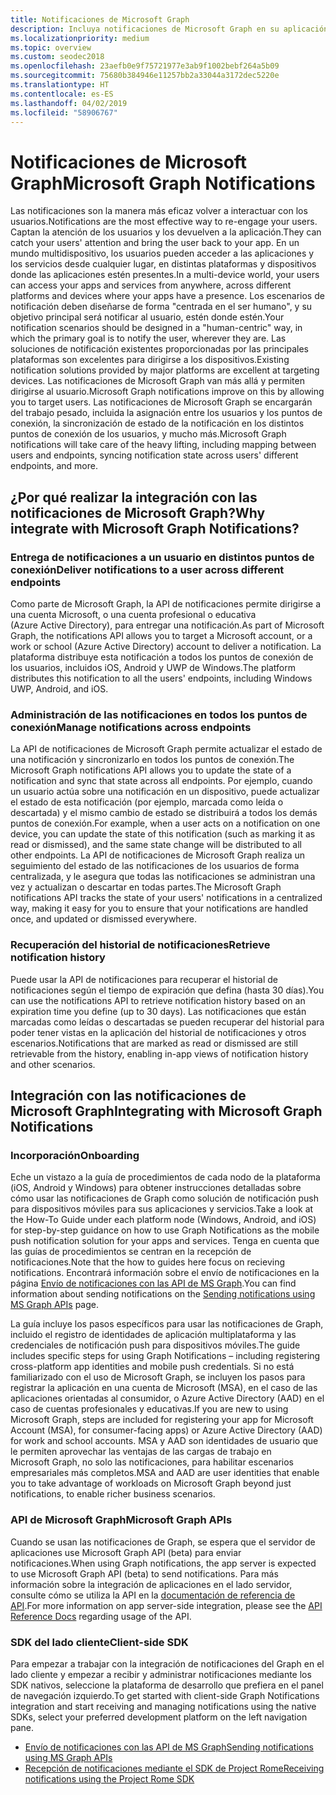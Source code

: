 ```yaml
---
title: Notificaciones de Microsoft Graph
description: Incluya notificaciones de Microsoft Graph en su aplicación para volver a interactuar con los usuarios de forma centrada en el ser humano.
ms.localizationpriority: medium
ms.topic: overview
ms.custom: seodec2018
ms.openlocfilehash: 23aefb0e9f75721977e3ab9f1002bebf264a5b09
ms.sourcegitcommit: 75680b384946e11257bb2a33044a3172dec5220e
ms.translationtype: HT
ms.contentlocale: es-ES
ms.lasthandoff: 04/02/2019
ms.locfileid: "58906767"
---
```

# <a name="microsoft-graph-notifications"></a><span data-ttu-id="d317f-103">Notificaciones de Microsoft Graph</span><span class="sxs-lookup"><span data-stu-id="d317f-103">Microsoft Graph Notifications</span></span>
<span data-ttu-id="d317f-104">Las notificaciones son la manera más eficaz volver a interactuar con los usuarios.</span><span class="sxs-lookup"><span data-stu-id="d317f-104">Notifications are the most effective way to re-engage your users.</span></span> <span data-ttu-id="d317f-105">Captan la atención de los usuarios y los devuelven a la aplicación.</span><span class="sxs-lookup"><span data-stu-id="d317f-105">They can catch your users' attention and bring the user back to your app.</span></span> <span data-ttu-id="d317f-106">En un mundo multidispositivo, los usuarios pueden acceder a las aplicaciones y los servicios desde cualquier lugar, en distintas plataformas y dispositivos donde las aplicaciones estén presentes.</span><span class="sxs-lookup"><span data-stu-id="d317f-106">In a multi-device world, your users can access your apps and services from anywhere, across different platforms and devices where your apps have a presence.</span></span>
<span data-ttu-id="d317f-107">Los escenarios de notificación deben diseñarse de forma "centrada en el ser humano", y su objetivo principal será notificar al usuario, estén donde estén.</span><span class="sxs-lookup"><span data-stu-id="d317f-107">Your notification scenarios should be designed in a "human-centric" way, in which the primary goal is to notify the user, wherever they are.</span></span> <span data-ttu-id="d317f-108">Las soluciones de notificación existentes proporcionadas por las principales plataformas son excelentes para dirigirse a los dispositivos.</span><span class="sxs-lookup"><span data-stu-id="d317f-108">Existing notification solutions provided by major platforms are excellent at targeting devices.</span></span> <span data-ttu-id="d317f-109">Las notificaciones de Microsoft Graph van más allá y permiten dirigirse al usuario.</span><span class="sxs-lookup"><span data-stu-id="d317f-109">Microsoft Graph notifications improve on this by allowing you to target users.</span></span> <span data-ttu-id="d317f-110">Las notificaciones de Microsoft Graph se encargarán del trabajo pesado, incluida la asignación entre los usuarios y los puntos de conexión, la sincronización de estado de la notificación en los distintos puntos de conexión de los usuarios, y mucho más.</span><span class="sxs-lookup"><span data-stu-id="d317f-110">Microsoft Graph notifications will take care of the heavy lifting, including mapping between users and endpoints, syncing notification state across users' different endpoints, and more.</span></span>

## <a name="why-integrate-with-microsoft-graph-notifications"></a><span data-ttu-id="d317f-111">¿Por qué realizar la integración con las notificaciones de Microsoft Graph?</span><span class="sxs-lookup"><span data-stu-id="d317f-111">Why integrate with Microsoft Graph Notifications?</span></span>

### <a name="deliver-notifications-to-a-user-across-different-endpoints"></a><span data-ttu-id="d317f-112">Entrega de notificaciones a un usuario en distintos puntos de conexión</span><span class="sxs-lookup"><span data-stu-id="d317f-112">Deliver notifications to a user across different endpoints</span></span>
<span data-ttu-id="d317f-113">Como parte de Microsoft Graph, la API de notificaciones permite dirigirse a una cuenta Microsoft, o una cuenta profesional o educativa (Azure Active Directory), para entregar una notificación.</span><span class="sxs-lookup"><span data-stu-id="d317f-113">As part of Microsoft Graph, the notifications API allows you to target a Microsoft account, or a work or school (Azure Active Directory) account to deliver a notification.</span></span> <span data-ttu-id="d317f-114">La plataforma distribuye esta notificación a todos los puntos de conexión de los usuarios, incluidos iOS, Android y UWP de Windows.</span><span class="sxs-lookup"><span data-stu-id="d317f-114">The platform distributes this notification to all the users' endpoints, including Windows UWP, Android, and iOS.</span></span>

### <a name="manage-notifications-across-endpoints"></a><span data-ttu-id="d317f-115">Administración de las notificaciones en todos los puntos de conexión</span><span class="sxs-lookup"><span data-stu-id="d317f-115">Manage notifications across endpoints</span></span>
<span data-ttu-id="d317f-116">La API de notificaciones de Microsoft Graph permite actualizar el estado de una notificación y sincronizarlo en todos los puntos de conexión.</span><span class="sxs-lookup"><span data-stu-id="d317f-116">The Microsoft Graph notifications API allows you to update the state of a notification and sync that state across all endpoints.</span></span> <span data-ttu-id="d317f-117">Por ejemplo, cuando un usuario actúa sobre una notificación en un dispositivo, puede actualizar el estado de esta notificación (por ejemplo, marcada como leída o descartada) y el mismo cambio de estado se distribuirá a todos los demás puntos de conexión.</span><span class="sxs-lookup"><span data-stu-id="d317f-117">For example, when a user acts on a notification on one device, you can update the state of this notification (such as marking it as read or dismissed), and the same state change will be distributed to all other endpoints.</span></span> <span data-ttu-id="d317f-118">La API de notificaciones de Microsoft Graph realiza un seguimiento del estado de las notificaciones de los usuarios de forma centralizada, y le asegura que todas las notificaciones se administran una vez y actualizan o descartar en todas partes.</span><span class="sxs-lookup"><span data-stu-id="d317f-118">The Microsoft Graph notifications API tracks the state of your users' notifications in a centralized way, making it easy for you to ensure that your notifications are handled once, and updated or dismissed everywhere.</span></span>

### <a name="retrieve-notification-history"></a><span data-ttu-id="d317f-119">Recuperación del historial de notificaciones</span><span class="sxs-lookup"><span data-stu-id="d317f-119">Retrieve notification history</span></span>
<span data-ttu-id="d317f-120">Puede usar la API de notificaciones para recuperar el historial de notificaciones según el tiempo de expiración que defina (hasta 30 días).</span><span class="sxs-lookup"><span data-stu-id="d317f-120">You can use the notifications API to retrieve notification history based on an expiration time you define (up to 30 days).</span></span> <span data-ttu-id="d317f-121">Las notificaciones que están marcadas como leídas o descartadas se pueden recuperar del historial para poder tener vistas en la aplicación del historial de notificaciones y otros escenarios.</span><span class="sxs-lookup"><span data-stu-id="d317f-121">Notifications that are marked as read or dismissed are still retrievable from the history, enabling in-app views of notification history and other scenarios.</span></span>

## <a name="integrating-with-microsoft-graph-notifications"></a><span data-ttu-id="d317f-122">Integración con las notificaciones de Microsoft Graph</span><span class="sxs-lookup"><span data-stu-id="d317f-122">Integrating with Microsoft Graph Notifications</span></span>

### <a name="onboarding"></a><span data-ttu-id="d317f-123">Incorporación</span><span class="sxs-lookup"><span data-stu-id="d317f-123">Onboarding</span></span>
<span data-ttu-id="d317f-124">Eche un vistazo a la guía de procedimientos de cada nodo de la plataforma (iOS, Android y Windows) para obtener instrucciones detalladas sobre cómo usar las notificaciones de Graph como solución de notificación push para dispositivos móviles para sus aplicaciones y servicios.</span><span class="sxs-lookup"><span data-stu-id="d317f-124">Take a look at the How-To Guide under each platform node (Windows, Android, and iOS) for step-by-step guidance on how to use Graph Notifications as the mobile push notification solution for your apps and services.</span></span> <span data-ttu-id="d317f-125">Tenga en cuenta que las guías de procedimientos se centran en la recepción de notificaciones.</span><span class="sxs-lookup"><span data-stu-id="d317f-125">Note that the how to guides here focus on recieving notifications.</span></span> <span data-ttu-id="d317f-126">Encontrará información sobre el envío de notificaciones en la página [Envío de notificaciones con las API de MS Graph](sending-notifications.md).</span><span class="sxs-lookup"><span data-stu-id="d317f-126">You can find information about sending notifications on the [Sending notifications using MS Graph APIs](sending-notifications.md) page.</span></span>

<span data-ttu-id="d317f-127">La guía incluye los pasos específicos para usar las notificaciones de Graph, incluido el registro de identidades de aplicación multiplataforma y las credenciales de notificación push para dispositivos móviles.</span><span class="sxs-lookup"><span data-stu-id="d317f-127">The guide includes specific steps for using Graph Notifications – including registering cross-platform app identities and mobile push credentials.</span></span> <span data-ttu-id="d317f-128">Si no está familiarizado con el uso de Microsoft Graph, se incluyen los pasos para registrar la aplicación en una cuenta de Microsoft (MSA), en el caso de las aplicaciones orientadas al consumidor, o Azure Active Directory (AAD) en el caso de cuentas profesionales y educativas.</span><span class="sxs-lookup"><span data-stu-id="d317f-128">If you are new to using Microsoft Graph, steps are included for registering your app for Microsoft Account (MSA), for consumer-facing apps) or Azure Active Directory (AAD) for work and school accounts.</span></span> <span data-ttu-id="d317f-129">MSA y AAD son identidades de usuario que le permiten aprovechar las ventajas de las cargas de trabajo en Microsoft Graph, no solo las notificaciones, para habilitar escenarios empresariales más completos.</span><span class="sxs-lookup"><span data-stu-id="d317f-129">MSA and AAD are user identities that enable you to take advantage of workloads on Microsoft Graph beyond just notifications, to enable richer business scenarios.</span></span> 

### <a name="microsoft-graph-apis"></a><span data-ttu-id="d317f-130">API de Microsoft Graph</span><span class="sxs-lookup"><span data-stu-id="d317f-130">Microsoft Graph APIs</span></span>
<span data-ttu-id="d317f-131">Cuando se usan las notificaciones de Graph, se espera que el servidor de aplicaciones use Microsoft Graph API (beta) para enviar notificaciones.</span><span class="sxs-lookup"><span data-stu-id="d317f-131">When using Graph notifications, the app server is expected to use Microsoft Graph API (beta) to send notifications.</span></span> <span data-ttu-id="d317f-132">Para más información sobre la integración de aplicaciones en el lado servidor, consulte cómo se utiliza la API en la [documentación de referencia de API](https://developer.microsoft.com/graph/docs/api-reference/beta/resources/notifications-api-overview).</span><span class="sxs-lookup"><span data-stu-id="d317f-132">For more information on app server-side integration, please see the [API Reference Docs](https://developer.microsoft.com/graph/docs/api-reference/beta/resources/notifications-api-overview) regarding usage of the API.</span></span> 

### <a name="client-side-sdk"></a><span data-ttu-id="d317f-133">SDK del lado cliente</span><span class="sxs-lookup"><span data-stu-id="d317f-133">Client-side SDK</span></span>
<span data-ttu-id="d317f-134">Para empezar a trabajar con la integración de notificaciones del Graph en el lado cliente y empezar a recibir y administrar notificaciones mediante los SDK nativos, seleccione la plataforma de desarrollo que prefiera en el panel de navegación izquierdo.</span><span class="sxs-lookup"><span data-stu-id="d317f-134">To get started with client-side Graph Notifications integration and start receiving and managing notifications using the native SDKs, select your preferred development platform on the left navigation pane.</span></span> 

* [<span data-ttu-id="d317f-135">Envío de notificaciones con las API de MS Graph</span><span class="sxs-lookup"><span data-stu-id="d317f-135">Sending notifications using MS Graph APIs</span></span>](sending-notifications.md)
* [<span data-ttu-id="d317f-136">Recepción de notificaciones mediante el SDK de Project Rome</span><span class="sxs-lookup"><span data-stu-id="d317f-136">Receiving notifications using the Project Rome SDK</span></span>](receiving-notifications.md)
